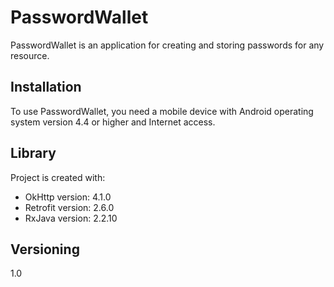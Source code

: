 # PasswordWallet

PasswordWallet is an application for creating and storing passwords for any resource.

## Installation

To use PasswordWallet, you need a mobile device with Android operating system version 4.4 or higher and Internet access.

## Library

Project is created with:
* OkHttp version: 4.1.0
* Retrofit version: 2.6.0
* RxJava version: 2.2.10

## Versioning
1.0

